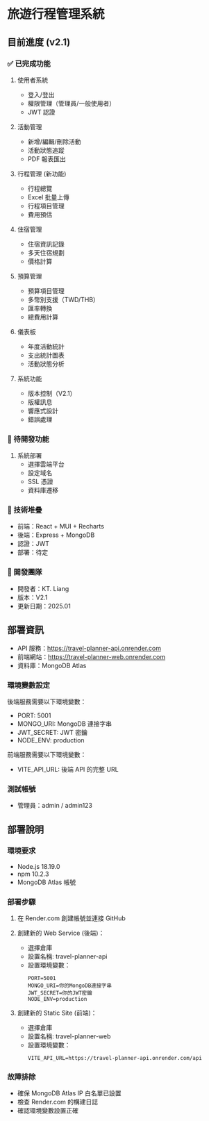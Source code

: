 # 旅遊行程管理系統

## 目前進度 (v2.1)

### ✅ 已完成功能
1. 使用者系統
   - 登入/登出
   - 權限管理（管理員/一般使用者）
   - JWT 認證

2. 活動管理
   - 新增/編輯/刪除活動
   - 活動狀態追蹤
   - PDF 報表匯出

3. 行程管理 (新功能)
   - 行程總覽
   - Excel 批量上傳
   - 行程項目管理
   - 費用預估

4. 住宿管理
   - 住宿資訊記錄
   - 多天住宿規劃
   - 價格計算

5. 預算管理
   - 預算項目管理
   - 多幣別支援（TWD/THB）
   - 匯率轉換
   - 總費用計算

6. 儀表板
   - 年度活動統計
   - 支出統計圖表
   - 活動狀態分析

7. 系統功能
   - 版本控制（V2.1）
   - 版權訊息
   - 響應式設計
   - 錯誤處理

### 📝 待開發功能
1. 系統部署
   - 選擇雲端平台
   - 設定域名
   - SSL 憑證
   - 資料庫遷移

### 🔧 技術堆疊
- 前端：React + MUI + Recharts
- 後端：Express + MongoDB
- 認證：JWT
- 部署：待定

### 👥 開發團隊
- 開發者：KT. Liang
- 版本：V2.1
- 更新日期：2025.01

## 部署資訊
- API 服務：https://travel-planner-api.onrender.com
- 前端網站：https://travel-planner-web.onrender.com
- 資料庫：MongoDB Atlas

### 環境變數設定
後端服務需要以下環境變數：
- PORT: 5001
- MONGO_URI: MongoDB 連接字串
- JWT_SECRET: JWT 密鑰
- NODE_ENV: production

前端服務需要以下環境變數：
- VITE_API_URL: 後端 API 的完整 URL

### 測試帳號
- 管理員：admin / admin123

## 部署說明

### 環境要求
- Node.js 18.19.0
- npm 10.2.3
- MongoDB Atlas 帳號

### 部署步驟
1. 在 Render.com 創建帳號並連接 GitHub
2. 創建新的 Web Service (後端)：
   - 選擇倉庫
   - 設置名稱: travel-planner-api
   - 設置環境變數：
     ```
     PORT=5001
     MONGO_URI=你的MongoDB連接字串
     JWT_SECRET=你的JWT密鑰
     NODE_ENV=production
     ```

3. 創建新的 Static Site (前端)：
   - 選擇倉庫
   - 設置名稱: travel-planner-web
   - 設置環境變數：
     ```
     VITE_API_URL=https://travel-planner-api.onrender.com/api
     ```

### 故障排除
- 確保 MongoDB Atlas IP 白名單已設置
- 檢查 Render.com 的構建日誌
- 確認環境變數設置正確